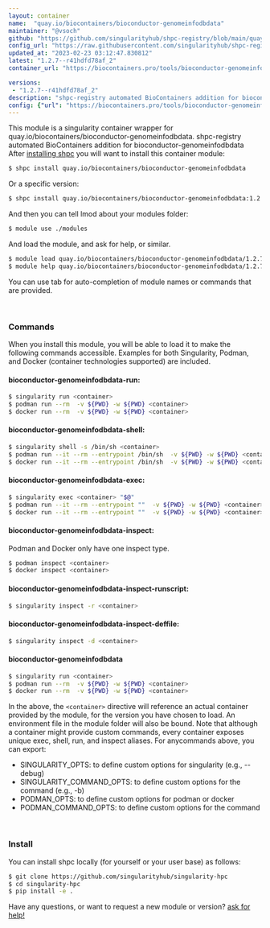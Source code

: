 ```yaml
---
layout: container
name:  "quay.io/biocontainers/bioconductor-genomeinfodbdata"
maintainer: "@vsoch"
github: "https://github.com/singularityhub/shpc-registry/blob/main/quay.io/biocontainers/bioconductor-genomeinfodbdata/container.yaml"
config_url: "https://raw.githubusercontent.com/singularityhub/shpc-registry/main/quay.io/biocontainers/bioconductor-genomeinfodbdata/container.yaml"
updated_at: "2023-02-23 03:12:47.830812"
latest: "1.2.7--r41hdfd78af_2"
container_url: "https://biocontainers.pro/tools/bioconductor-genomeinfodbdata"

versions:
 - "1.2.7--r41hdfd78af_2"
description: "shpc-registry automated BioContainers addition for bioconductor-genomeinfodbdata"
config: {"url": "https://biocontainers.pro/tools/bioconductor-genomeinfodbdata", "maintainer": "@vsoch", "description": "shpc-registry automated BioContainers addition for bioconductor-genomeinfodbdata", "latest": {"1.2.7--r41hdfd78af_2": "sha256:cd8f8c3a44b324143393764c6eb17a0582408e3d8c72ad642f98a490ce32b3e9"}, "tags": {"1.2.7--r41hdfd78af_2": "sha256:cd8f8c3a44b324143393764c6eb17a0582408e3d8c72ad642f98a490ce32b3e9"}, "docker": "quay.io/biocontainers/bioconductor-genomeinfodbdata"}
---
```


This module is a singularity container wrapper for quay.io/biocontainers/bioconductor-genomeinfodbdata.
shpc-registry automated BioContainers addition for bioconductor-genomeinfodbdata
After [installing shpc](#install) you will want to install this container module:


```bash
$ shpc install quay.io/biocontainers/bioconductor-genomeinfodbdata
```

Or a specific version:

```bash
$ shpc install quay.io/biocontainers/bioconductor-genomeinfodbdata:1.2.7--r41hdfd78af_2
```

And then you can tell lmod about your modules folder:

```bash
$ module use ./modules
```

And load the module, and ask for help, or similar.

```bash
$ module load quay.io/biocontainers/bioconductor-genomeinfodbdata/1.2.7--r41hdfd78af_2
$ module help quay.io/biocontainers/bioconductor-genomeinfodbdata/1.2.7--r41hdfd78af_2
```

You can use tab for auto-completion of module names or commands that are provided.

<br>

### Commands

When you install this module, you will be able to load it to make the following commands accessible.
Examples for both Singularity, Podman, and Docker (container technologies supported) are included.

#### bioconductor-genomeinfodbdata-run:

```bash
$ singularity run <container>
$ podman run --rm  -v ${PWD} -w ${PWD} <container>
$ docker run --rm  -v ${PWD} -w ${PWD} <container>
```

#### bioconductor-genomeinfodbdata-shell:

```bash
$ singularity shell -s /bin/sh <container>
$ podman run --it --rm --entrypoint /bin/sh  -v ${PWD} -w ${PWD} <container>
$ docker run --it --rm --entrypoint /bin/sh  -v ${PWD} -w ${PWD} <container>
```

#### bioconductor-genomeinfodbdata-exec:

```bash
$ singularity exec <container> "$@"
$ podman run --it --rm --entrypoint ""  -v ${PWD} -w ${PWD} <container> "$@"
$ docker run --it --rm --entrypoint ""  -v ${PWD} -w ${PWD} <container> "$@"
```

#### bioconductor-genomeinfodbdata-inspect:

Podman and Docker only have one inspect type.

```bash
$ podman inspect <container>
$ docker inspect <container>
```

#### bioconductor-genomeinfodbdata-inspect-runscript:

```bash
$ singularity inspect -r <container>
```

#### bioconductor-genomeinfodbdata-inspect-deffile:

```bash
$ singularity inspect -d <container>
```



#### bioconductor-genomeinfodbdata

```bash
$ singularity run <container>
$ podman run --rm  -v ${PWD} -w ${PWD} <container>
$ docker run --rm  -v ${PWD} -w ${PWD} <container>
```


In the above, the `<container>` directive will reference an actual container provided
by the module, for the version you have chosen to load. An environment file in the
module folder will also be bound. Note that although a container
might provide custom commands, every container exposes unique exec, shell, run, and
inspect aliases. For anycommands above, you can export:

 - SINGULARITY_OPTS: to define custom options for singularity (e.g., --debug)
 - SINGULARITY_COMMAND_OPTS: to define custom options for the command (e.g., -b)
 - PODMAN_OPTS: to define custom options for podman or docker
 - PODMAN_COMMAND_OPTS: to define custom options for the command

<br>

### Install

You can install shpc locally (for yourself or your user base) as follows:

```bash
$ git clone https://github.com/singularityhub/singularity-hpc
$ cd singularity-hpc
$ pip install -e .
```

Have any questions, or want to request a new module or version? [ask for help!](https://github.com/singularityhub/singularity-hpc/issues)